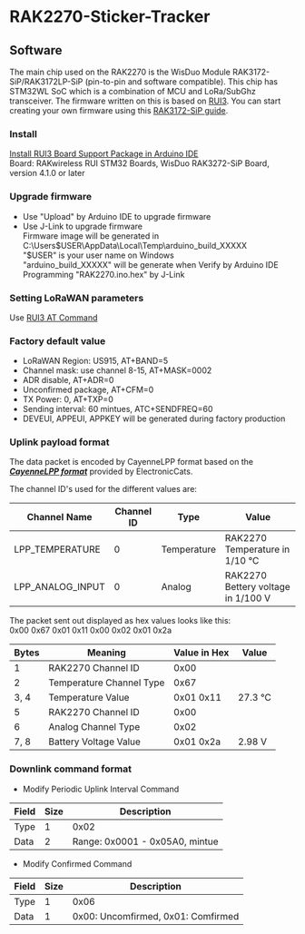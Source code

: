 # RAK2270-Sticker-Tracker

## Software

The main chip used on the RAK2270 is the WisDuo Module RAK3172-SiP/RAK3172LP-SiP (pin-to-pin and software compatible). This chip has STM32WL SoC which is a combination of MCU and LoRa/SubGhz transceiver. The firmware written on this is based on [RUI3](https://docs.rakwireless.com/RUI3/). You can start creating your own firmware using this [RAK3172-SiP guide](https://docs.rakwireless.com/Product-Categories/WisDuo/RAK3172-SiP/Quickstart/#rak3172-sip-as-a-stand-alone-device-using-rui3).

### Install

[Install RUI3 Board Support Package in Arduino IDE](https://docs.rakwireless.com/RUI3/Supported-IDE/#software-setup)  
Board: RAKwireless RUI STM32 Boards, WisDuo RAK3272-SiP Board, version 4.1.0 or later  

### Upgrade firmware

- Use "Upload" by Arduino IDE to upgrade firmware  
- Use J-Link to upgrade firmware  
  Firmware image will be generated in C:\Users\$USER\AppData\Local\Temp\arduino_build_XXXXX  
  "$USER" is your user name on Windows  
  "arduino_build_XXXXX" will be generate when Verify by Arduino IDE  
  Programming "RAK2270.ino.hex" by J-Link

### Setting LoRaWAN parameters

Use [RUI3 AT Command](https://docs.rakwireless.com/RUI3/Serial-Operating-Modes/AT-Command-Manual/)

### Factory default value

- LoRaWAN Region: US915, AT+BAND=5  
- Channel mask: use channel 8-15, AT+MASK=0002  
- ADR disable, AT+ADR=0  
- Unconfirmed package, AT+CFM=0  
- TX Power: 0, AT+TXP=0  
- Sending interval: 60 mintues, ATC+SENDFREQ=60  
- DEVEUI, APPEUI, APPKEY will be generated during factory production  

### Uplink payload format

The data packet is encoded by CayenneLPP format based on the [_**CayenneLPP format**_](https://github.com/ElectronicCats/CayenneLPP) provided by ElectronicCats.

The channel ID's used for the different values are:  

| Channel Name     | Channel ID | Type        | Value                              |
| ---------------- | ---------- | ----------- | ---------------------------------- |
| LPP_TEMPERATURE  | 0          | Temperature | RAK2270 Temperature in 1/10 °C     |
| LPP_ANALOG_INPUT | 0          | Analog      | RAK2270 Bettery voltage in 1/100 V |

The packet sent out displayed as hex values looks like this:  
0x00 0x67 0x01 0x11 0x00 0x02 0x01 0x2a  

| Bytes | Meaning                  | Value in Hex | Value   |
| ----- | ------------------------ | ------------ | ------- |
| 1     | RAK2270 Channel ID       | 0x00         |         |
| 2     | Temperature Channel Type | 0x67         |         |
| 3, 4  | Temperature Value        | 0x01 0x11    | 27.3 °C |
| 5     | RAK2270 Channel ID       | 0x00         |         |
| 6     | Analog Channel Type      | 0x02         |         |
| 7, 8  | Battery Voltage Value    | 0x01 0x2a    | 2.98 V  |

### Downlink command format

- Modify Periodic Uplink Interval Command  

| Field | Size | Description                    |
| ----- | ---- | ------------------------------ |
| Type  | 1    | 0x02                           |
| Data  | 2    | Range: 0x0001 - 0x05A0, mintue |

- Modify Confirmed Command

| Field | Size | Description                        |
| ----- | ---- | ---------------------------------- |
| Type  | 1    | 0x06                               |
| Data  | 1    | 0x00: Uncomfirmed, 0x01: Comfirmed |


